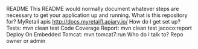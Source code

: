 README
This README would normally document whatever steps are necessary to get your application up and running.
What is this repository for?
MyRetail apis http://docs.myretail1.apiary.io/
How do I get set up?
Tests: mvn clean test
Code Coverage Report: mvn clean test jacoco:report
Deploy On Embedded Tomcat: mvn tomcat7:run
Who do I talk to?
Repo owner or admin
